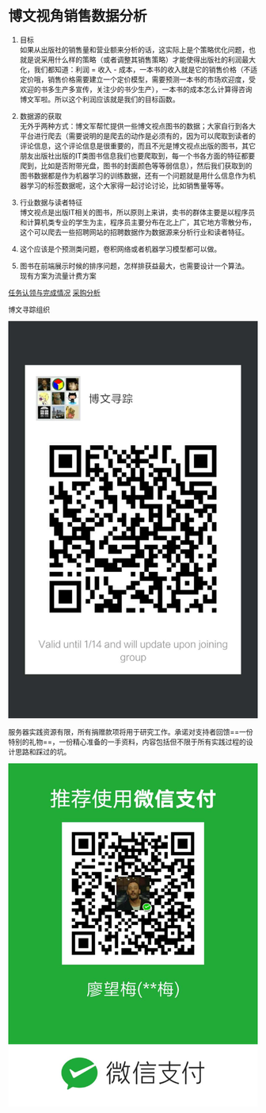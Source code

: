 # 博文视角销售数据分析

1) 目标  
如果从出版社的销售量和营业额来分析的话，这实际上是个策略优化问题，也就是说采用什么样的策略（或者调整其销售策略）才能使得出版社的利润最大化，我们都知道：利润 = 收入 - 成本，一本书的收入就是它的销售价格（不适定价哦，销售价格需要建立一个定价模型，需要预测一本书的市场欢迎度，受欢迎的书多生产多宣传，关注少的书少生产），一本书的成本怎么计算得咨询博文军啦。所以这个利润应该就是我们的目标函数。

2) 数据源的获取  
无外乎两种方式：博文军帮忙提供一些博文视点图书的数据；大家自行到各大平台进行爬去（需要说明的是爬去的动作是必须有的，因为可以爬取到读者的评论信息，这个评论信息是很重要的，而且不光是博文视点出版的图书，其它朋友出版社出版的IT类图书信息我们也要爬取到，每一个书各方面的特征都要爬到，比如是否附带光盘，图书的封面颜色等等弱信息），然后我们获取到的图书数据都是作为机器学习的训练数据，还有一个问题就是用什么信息作为机器学习的标签数据呢，这个大家得一起讨论讨论，比如销售量等等。

3) 行业数据与读者特征  
博文视点是出版IT相关的图书，所以原则上来讲，卖书的群体主要是以程序员和计算机类专业的学生为主，程序员主要分布在北上广，其它地方零散分布，这个可以爬去一些招聘网站的招聘数据作为数据源来分析行业和读者特征。

4) 这个应该是个预测类问题，卷积网络或者机器学习模型都可以做。

5) 图书在前端展示时候的排序问题，怎样排获益最大，也需要设计一个算法。  
现有方案为流量计费方案

[任务认领与完成情况](docs/todolist.md)
[采购分析](docs/purchase.md)

博文寻踪组织

![image](docs/博文寻踪群.jpg)

服务器实践资源有限，所有捐赠款项将用于研究工作。承诺对支持者回馈==一份特别的礼物==，一份精心准备的一手资料，内容包括但不限于所有实践过程的设计思路和踩过的坑。

![image](docs/微信收款.jpg)

